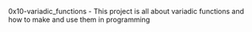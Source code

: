 0x10-variadic_functions - This project is all about variadic functions and how to make and use them in programming
